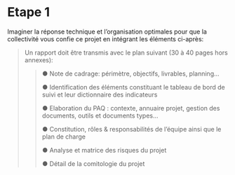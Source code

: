 # Etape 1

Imaginer la réponse technique et l’organisation optimales pour que la collectivité vous confie ce projet en intégrant les éléments ci-après:

> Un rapport doit être transmis avec le plan suivant (30 à 40 pages hors annexes):
>> ● Note de cadrage: périmètre, objectifs, livrables, planning…
>>
>> ● Identification des éléments constituant le tableau de bord de suivi et leur dictionnaire des indicateurs
>>
>> ● Elaboration du PAQ : contexte, annuaire projet, gestion des documents, outils et documents types…
>>
>> ● Constitution, rôles & responsabilités de l’équipe ainsi que le plan de charge
>>
>> ● Analyse et matrice des risques du projet
>>
>> ● Détail de la comitologie du projet
